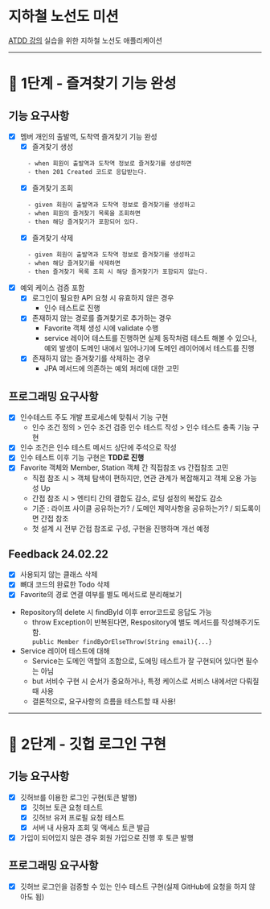 # 지하철 노선도 미션
[ATDD 강의](https://edu.nextstep.camp/c/R89PYi5H) 실습을 위한 지하철 노선도 애플리케이션

---
# 🚀 1단계 - 즐겨찾기 기능 완성

## 기능 요구사항
- [x] 멤버 개인의 출발역, 도착역 즐겨찾기 기능 완성
  - [x] 즐겨찾기 생성
  ```
    - when 회원이 출발역과 도착역 정보로 즐겨찾기를 생성하면
    - then 201 Created 코드로 응답받는다.
  ```
  - [x] 즐겨찾기 조회
  ```
    - given 회원이 출발역과 도착역 정보로 즐겨찾기를 생성하고
    - when 회원의 즐겨찾기 목록을 조회하면
    - then 해당 즐겨찾기가 포함되어 있다.
  ```
  - [x] 즐겨찾기 삭제
  ```
    - given 회원이 출발역과 도착역 정보로 즐겨찾기를 생성하고
    - when 해당 즐겨찾기를 삭제하면
    - then 즐겨찾기 목록 조회 시 해당 즐겨찾기가 포함되지 않는다.
  ```
- [x] 예외 케이스 검증 포함
  - [x] 로그인이 필요한 API 요청 시 유효하지 않은 경우
    - 인수 테스트로 진행
  - [x] 존재하지 않는 경로를 즐겨찾기로 추가하는 경우
    - Favorite 객체 생성 시에 validate 수행 
    - service 레이어 테스트를 진행하면 실제 동작처럼 테스트 해볼 수 있으나, 예외 발생이 도메인 내에서 일어나기에 도메인 레이어에서 테스트를 진행
  - [x] 존재하지 않는 즐겨찾기를 삭제하는 경우
    - JPA 메서드에 의존하는 예외 처리에 대한 고민

## 프로그래밍 요구사항
- [x] 인수테스트 주도 개발 프로세스에 맞춰서 기능 구현
  - 인수 조건 정의 > 인수 조건 검증 인수 테스트 작성 > 인수 테스트 충족 기능 구현
- [x] 인수 조건은 인수 테스트 메서드 상단에 주석으로 작성
- [x] 인수 테스트 이후 기능 구현은 __TDD로 진행__
- [x] Favorite 객체와 Member, Station 객체 간 직접참조 vs 간접참조 고민
  - 직접 참조 시 > 객체 탐색이 편하지만, 연관 관계가 복잡해지고 객체 오용 가능성 Up
  - 간접 참조 시 > 엔티티 간의 결합도 감소, 로딩 설정의 복잡도 감소
  - 기준 : 라이프 사이클 공유하는가? / 도메인 제약사항을 공유하는가? /  되도록이면 간접 참조
  - 첫 설계 시 전부 간접 참조로 구성, 구현을 진행하며 개선 예정

## Feedback 24.02.22

- [x] 사용되지 않는 클래스 삭제
- [x] 뼈대 코드의 완료한 Todo 삭제
- [x] Favorite의 경로 연결 여부를 별도 메서드로 분리해보기
- Repository의 delete 시 findById 이후 error코드로 응답도 가능
  - throw Exception이 반복된다면, Respository에 별도 메서드를 작성해주기도 함.
  <br>`public Member findByOrElseThrow(String email){...}`
- Service 레이어 테스트에 대해
  - Service는 도메인 역할의 조합으로, 도에밍 테스트가 잘 구현되어 있다면 필수는 아님
  - but 서비수 구현 시 순서가 중요하거나, 특정 케이스로 서비스 내에서만 다뤄질 때 사용
  - 결론적으로, 요구사항의 흐름을 테스트할 때 사용!

---
# 🚀 2단계 - 깃헙 로그인 구현
## 기능 요구사항
- [x] 깃허브를 이용한 로그인 구현(토큰 발행)
  - [x] 깃허브 토큰 요청 테스트
  - [x] 깃허브 유저 프로필 요청 테스트
  - [x] 서버 내 사용자 조회 및 액세스 토큰 발급
- [x] 가입이 되어있지 않은 경우 회원 가입으로 진행 후 토큰 발행

## 프로그래밍 요구사항
- [x] 깃허브 로그인을 검증할 수 있는 인수 테스트 구현(실제 GitHub에 요청을 하지 않아도 됨)
